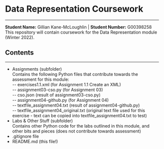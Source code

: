 # Data Representation Coursework
***  
**Student Name:** Gillian Kane-McLoughlin | **Student Number:** G00398258  
This repository will contain coursework for the Data Representation module (Winter 2022).  

## Contents  
***
- Assignments (subfolder)  
Contains the following Python files that contribute towards the assessment for this module:  
-- exercises1.1.xml (for Assignment 1.1 Create an XML)  
-- assignment03-cso.py (for Assignment 03)  
-- cso.json (result of assignment03-cso.py)  
-- assignment04-github.py (for Assignment 04)  
-- textfile_assignment04.txt (result of assignment04-github.py)  
-- textfile_assignment04_original.txt (original text file used for this exercise - text can be copied into textfile_assignment04.txt to test)  
- Labs & Other Stuff (subfolder)  
Contains other Python code for the labs outlined in this module, and other bits and pieces (does not contribute towards assessment)  
- .gitignore file  
- README.md (this file!)  
